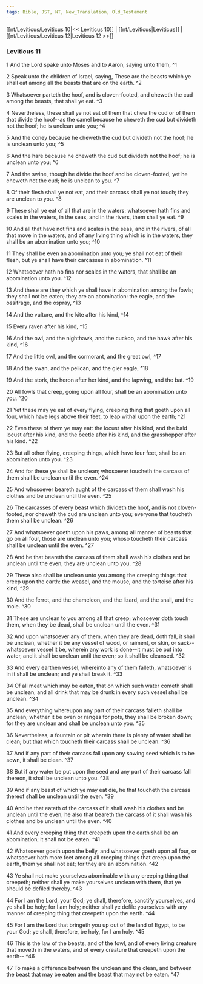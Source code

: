 ```yaml
---
tags: Bible, JST, NT, New_Translation, Old_Testament
---
```


[[nt/Leviticus/Leviticus 10|<< Leviticus 10]] | [[nt/Leviticus|Leviticus]] | [[nt/Leviticus/Leviticus 12|Leviticus 12 >>]]

### Leviticus 11

1 And the Lord spake unto Moses and to Aaron, saying unto them,  ^1

2 Speak unto the children of Israel, saying, These are the beasts which ye shall eat among all the beasts that are on the earth.  ^2

3 Whatsoever parteth the hoof, and is cloven-footed, and cheweth the cud among the beasts, that shall ye eat.  ^3

4 Nevertheless, these shall ye not eat of them that chew the cud or of them that divide the hoof\--as the camel because he cheweth the cud but divideth not the hoof; he is unclean unto you;  ^4

5 And the coney because he cheweth the cud but divideth not the hoof; he is unclean unto you;  ^5

6 And the hare because he cheweth the cud but divideth not the hoof; he is unclean unto you;  ^6

7 And the swine, though he divide the hoof and be cloven-footed, yet he cheweth not the cud; he is unclean to you.  ^7

8 Of their flesh shall ye not eat, and their carcass shall ye not touch; they are unclean to you.  ^8

9 These shall ye eat of all that are in the waters: whatsoever hath fins and scales in the waters, in the seas, and in the rivers, them shall ye eat.  ^9

10 And all that have not fins and scales in the seas, and in the rivers, of all that move in the waters, and of any living thing which is in the waters, they shall be an abomination unto you;  ^10

11 They shall be even an abomination unto you; ye shall not eat of their flesh, but ye shall have their carcasses in abomination.  ^11

12 Whatsoever hath no fins nor scales in the waters, that shall be an abomination unto you.  ^12

13 And these are they which ye shall have in abomination among the fowls; they shall not be eaten; they are an abomination: the eagle, and the ossifrage, and the ospray,  ^13

14 And the vulture, and the kite after his kind,  ^14

15 Every raven after his kind,  ^15

16 And the owl, and the nighthawk, and the cuckoo, and the hawk after his kind,  ^16

17 And the little owl, and the cormorant, and the great owl,  ^17

18 And the swan, and the pelican, and the gier eagle,  ^18

19 And the stork, the heron after her kind, and the lapwing, and the bat.  ^19

20 All fowls that creep, going upon all four, shall be an abomination unto you.  ^20

21 Yet these may ye eat of every flying, creeping thing that goeth upon all four, which have legs above their feet, to leap withal upon the earth;  ^21

22 Even these of them ye may eat: the locust after his kind, and the bald locust after his kind, and the beetle after his kind, and the grasshopper after his kind.  ^22

23 But all other flying, creeping things, which have four feet, shall be an abomination unto you.  ^23

24 And for these ye shall be unclean; whosoever toucheth the carcass of them shall be unclean until the even.  ^24

25 And whosoever beareth aught of the carcass of them shall wash his clothes and be unclean until the even.  ^25

26 The carcasses of every beast which divideth the hoof, and is not cloven-footed, nor cheweth the cud are unclean unto you; everyone that toucheth them shall be unclean.  ^26

27 And whatsoever goeth upon his paws, among all manner of beasts that go on all four, those are unclean unto you; whoso toucheth their carcass shall be unclean until the even.  ^27

28 And he that beareth the carcass of them shall wash his clothes and be unclean until the even; they are unclean unto you.  ^28

29 These also shall be unclean unto you among the creeping things that creep upon the earth: the weasel, and the mouse, and the tortoise after his kind,  ^29

30 And the ferret, and the chameleon, and the lizard, and the snail, and the mole.  ^30

31 These are unclean to you among all that creep; whosoever doth touch them, when they be dead, shall be unclean until the even.  ^31

32 And upon whatsoever any of them, when they are dead, doth fall, it shall be unclean, whether it be any vessel of wood, or raiment, or skin, or sack\--whatsoever vessel it be, wherein any work is done\--it must be put into water, and it shall be unclean until the even; so it shall be cleansed.  ^32

33 And every earthen vessel, whereinto any of them falleth, whatsoever is in it shall be unclean; and ye shall break it.  ^33

34 Of all meat which may be eaten, that on which such water cometh shall be unclean; and all drink that may be drunk in every such vessel shall be unclean.  ^34

35 And everything whereupon any part of their carcass falleth shall be unclean; whether it be oven or ranges for pots, they shall be broken down; for they are unclean and shall be unclean unto you.  ^35

36 Nevertheless, a fountain or pit wherein there is plenty of water shall be clean; but that which toucheth their carcass shall be unclean.  ^36

37 And if any part of their carcass fall upon any sowing seed which is to be sown, it shall be clean.  ^37

38 But if any water be put upon the seed and any part of their carcass fall thereon, it shall be unclean unto you.  ^38

39 And if any beast of which ye may eat die, he that toucheth the carcass thereof shall be unclean until the even.  ^39

40 And he that eateth of the carcass of it shall wash his clothes and be unclean until the even; he also that beareth the carcass of it shall wash his clothes and be unclean until the even.  ^40

41 And every creeping thing that creepeth upon the earth shall be an abomination; it shall not be eaten.  ^41

42 Whatsoever goeth upon the belly, and whatsoever goeth upon all four, or whatsoever hath more feet among all creeping things that creep upon the earth, them ye shall not eat; for they are an abomination.  ^42

43 Ye shall not make yourselves abominable with any creeping thing that creepeth; neither shall ye make yourselves unclean with them, that ye should be defiled thereby.  ^43

44 For I am the Lord, your God; ye shall, therefore, sanctify yourselves, and ye shall be holy; for I am holy; neither shall ye defile yourselves with any manner of creeping thing that creepeth upon the earth.  ^44

45 For I am the Lord that bringeth you up out of the land of Egypt, to be your God; ye shall, therefore, be holy, for I am holy.  ^45

46 This is the law of the beasts, and of the fowl, and of every living creature that moveth in the waters, and of every creature that creepeth upon the earth\--  ^46

47 To make a difference between the unclean and the clean, and between the beast that may be eaten and the beast that may not be eaten.  ^47

 

